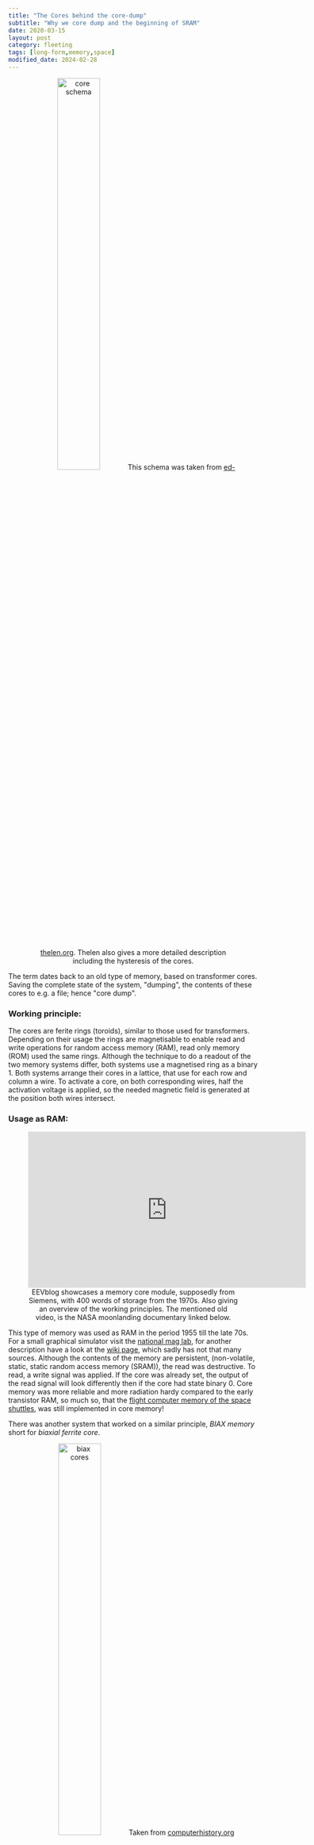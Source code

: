 ```yaml
---
title: "The Cores behind the core-dump"
subtitle: "Why we core dump and the beginning of SRAM"
date: 2020-03-15
layout: post
category: fleeting
tags: [long-form,memory,space]
modified_date: 2024-02-28
---
```


<center>
    <figure>
        <img src="http://ed-thelen.org/comp-hist/navy-core-memory-fig-6-03.gif" alt="core schema" style="width:45%"/>
            This schema was taken from <a href="http://ed-thelen.org/comp-hist/navy-core-memory-desc.html" rel="noopener noreferrer" target="_blank">ed-thelen.org</a>.
            Thelen also gives a more detailed description including the hysteresis of the cores.
    </figure>
</center>


The term dates back to an old type of memory, based on transformer cores.
Saving the complete state of the system, "dumping", the contents of these cores to e.g. a file; hence "core dump".



### Working principle:
The cores are ferite rings (toroids), similar to those used for transformers.
Depending on their usage the rings are magnetisable to enable read and write operations for random access memory (RAM), read only memory (ROM) used the same rings.
Although the technique to do a readout of the two memory systems differ, both systems use a magnetised ring as a binary 1.
Both systems arrange their cores in a lattice, that use for each row and column a wire. 
To activate a core, on both corresponding wires, half the activation voltage is applied,
so the needed magnetic field is generated at the position both wires intersect.

### Usage as RAM:

<center>
    <figure>
        <iframe width="560" height="315" src="https://www.youtube-nocookie.com/embed/paQ3zIsz1-8" frameborder="0" allow="accelerometer; autoplay; encrypted-media; gyroscope; picture-in-picture" allowfullscreen='true'></iframe>
        <figcaption>EEVblog showcases a memory core module, supposedly from Siemens, with 400 words of storage from the 1970s.
                Also giving an overview of the working principles. The mentioned old video, is the NASA moonlanding documentary linked below.
        </figcaption>
    </figure>
</center>

This type of memory was used as RAM in the period 1955 till the late 70s.
For a small graphical simulator visit the <a href="https://nationalmaglab.org/education/magnet-academy/watch-play/interactive/magnetic-core-memory-tutorial" rel="noopener noreferrer" target="_blank">national mag lab</a>, for another description have a look at the <a href="https://en.wikipedia.org/wiki/Magnetic-core_memory#Description">wiki page</a>,
which sadly has not that many sources. 
Although the contents of the memory are persistent, (non-volatile, static, static random access memory (SRAM)),
the read was destructive. To read, a write signal was applied.
If the core was already set, the output of the read signal will look differently then if the core had state binary 0.
Core memory was more reliable and more radiation hardy compared to the early transistor RAM,
so much so, that the <a href="http://cpushack.com/space-craft-cpu.html" rel="noopener noreferrer" target="_blank">flight computer memory of the space shuttles</a>,
was still implemented in core memory!


There was another system that worked on a similar principle,
<em>BIAX memory</em>
short for <i>biaxial ferrite core</i>.
    <center>
        <figure>
            <img src="https://images.computerhistory.org/revonline/images/x242.83cp-03-01.jpg?w=600" alt="biax cores" style="width:45%"/>
            Taken from <a href="https://www.computerhistory.org/revolution/memory-storage/8/253/984" rel="noopener noreferrer" target="_blank">computerhistory.org</a>
        </figure>
     </center>
Sadly, there is not that much information available.
However there are a few pay-walled articles describing its properties.
<a href="https://www.sciencedirect.com/science/article/abs/pii/0032063361903002" rel="noopener noreferrer" target="_blank"> One is hosted on science direct.</a>
Another one can be found on the <a href="https://dl.acm.org/doi/10.1145/1464052.1464060" rel="noopener noreferrer" target="_blank"> ACM</a>.



Using 2 holes perpendicular to each other, a non-destructive readout is possible,
with lower energy and faster response times, keeping its static property.
According to <a href="https://encyclopedia2.thefreedictionary.com/Biax" rel="noopener noreferrer" target="_blank">The Free Dictionary</a> which cites in turn
the 'Great Soviet Encyclopedia, 3. Edition' - <i>(Vizun, Iu. I. O primenenii elementov tipa “Biaks” ν operativnoi pamiati. Moscow, 1965)</i>, they were cheap to produce in scale.
This however contradicts <a href="https://www.computerhistory.org/revolution/memory-storage/8/253/984" rel="noopener noreferrer" target="_blank">Computer History</a>.
They state that, although superior to the standard toroids in terms of their characteristics, the prohibitive price made them only practical in military applications.



### Usage as ROM:
There are two configurations of the ROM.
They both share the way for encoding 1s and zeroes, passing trough a core was high, not passing through a core meant low.
Both ROMs where word adressable. This means that for each bit, a sense line was active and for each word a read line.

- Active reset - The same way as the RAM. This can be seen in the Apollo documentary below. 
Altough with a much higher data rate per core. As several sense lines are passed through each core. Also, the cores need to be reset after a read.
    <center>
        <figure>
            <img src="https://upload.wikimedia.org/wikipedia/commons/f/fb/Agc_rope.jpg" alt="active reset memory block" style="width:45%"/>
Apollo´s active reset memory, taken from wikipedia.

        </figure>
     </center>

- Passive reset, also named rope memory - Instead of a lattice, the cores are aranged in a line. And the each core has an individual sense line.
This method uses much weaker currents, so the cores reset them selfes after the selection current was shut off. The name comes from the rope assembly of cores and wires.
        <center>
        <figure>
            <img src="https://upload.wikimedia.org/wikipedia/commons/thumb/4/4c/Apollo_guidiance_computer_ferrit_core_memory.jpg/800px-Apollo_guidiance_computer_ferrit_core_memory.jpg" alt="passive reset memory block" style="width:45%"/>
Rope memory prototype of the apollo memory. (according to <a ref="http://www.righto.com/2019/07/software-woven-into-wire-core-rope-and.html" rel="noopener noreferrer" target="_blank"> Ken Shirriff's blog</a>)
        </figure>
     </center>
    <center>
        <figure>
            <img src="http://www.robotrontechnik.de/bilder/Komponenten/Faedelspeicher_10_k.jpg" alt="passive reset memory block" style="width:45%"/>
            Rope memory of an <a href="https://en.wikipedia.org/wiki/ES_EVM"> ES EVM computer</a>. 
            Picture from <a href="http://www.robotrontechnik.de/index.htm?/html/komponenten/datentraeger.htm" rel="noopener noreferrer" target="_blank"> robotrontechnik.de<a/>
            a german language site dedicated to the history of the GDR's biggest computer company, Robotron.
            The line in green shows how the rope is placed on the pcb.

        </figure>
     </center>


For unknown reasons, NASA moved away from the traditional way and used for the apollo guidance computer the active reset configuration.
You can read about the core memory of an apollo guidance computer and its restoration at 
<a ref="http://www.righto.com/2019/07/software-woven-into-wire-core-rope-and.html" rel="noopener noreferrer" target="_blank"> Ken Shirriff's blog</a>.
Nasa used the passive configuration for prototyping and testing, according to Ken.

<center>
<figure>
    <iframe width="560" height="315" src="https://www.youtube-nocookie.com/embed/ndvmFlg1WmE?start=1245" frameborder="0" allow="accelerometer; autoplay; encrypted-media; gyroscope; picture-in-picture" allowfullscreen='true'></iframe>
    <figcaption>This documentary of the apollo program shows among other things, the assembly of a ROM core memory,
        also known as <a href="https://en.wikipedia.org/wiki/Core_rope_memory" rel="noopener noreferrer" target="_blank">core rope memory</a>.
    </figcaption>
</figure>
</center>
The east germanan company "Robotron" used for their ROM the traditional passive configuration.
    <center>
        <figure>
            <img src="http://www.robotrontechnik.de/bilder/Komponenten/Faedelspeicher_11_k.jpg" alt="core rope memory schema " style="width:45%"/>
            Core rope memory schema, taken from <a href="http://www.robotrontechnik.de/" rel="noopener noreferrer" target="_blank"> robotrontechnik.de</a>
        </figure>
     </center>

Intrested in tinkering with the concepts yourself? There are several sites that give a step by step guide:
- <a href="https://sites.google.com/site/wayneholder/one-bit-ferrite-core-memory" rel="noopener noreferrer" target="_blank">Wayne's Tinkering Page</a>
- <a href="https://hackaday.io/project/163976-interactive-core-memory-shield-using-led-matrix" rel="noopener noreferrer" target="_blank">Arduino Shield Project</a>



I think it is not proper to end this post without giving the clichéd size comparision:
<center>
    <figure>
        <img src="https://upload.wikimedia.org/wikipedia/commons/thumb/c/c0/8_bytes_vs._8Gbytes.jpg/1280px-8_bytes_vs._8Gbytes.jpg" alt="comparison" style="width:45%"/>
        <figcaption>Picture taken from <a href="https://www.flickr.com/people/17884028@N00" rel="noopener noreferrer" target="_blank">Daniel Sancho</a>, published as <a href="https://www.flickr.com/photos/17884028@N00/2852716477">cc 2.0</a>. 8 Bytes vs 8 GB.
            However, as you can see in the EEVBlog video, memory cores where in the 70's much smaller already as the shown array.
        </figcaption>
    </figure>
</center>